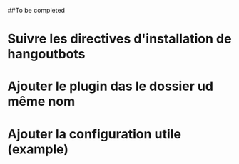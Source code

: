 ##To be completed
# Suivre les directives d'installation de hangoutbots
# Ajouter le plugin das le dossier ud même nom
# Ajouter la configuration utile (example)
